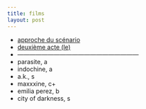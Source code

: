 ```yaml
---
title: films
layout: post
---
```


- [approche du scénario](films/approche_scenario.md)
- [deuxième acte (le)](films/deuxième_acte.md)
- ————————————————————
- parasite, a
- indochine, a
- a.k., s
- maxxxine, c+
- emilia perez, b
- city of darkness, s